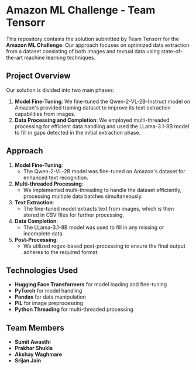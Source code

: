 
# Amazon ML Challenge - Team Tensorr

This repository contains the solution submitted by Team Tensorr for the **Amazon ML Challenge**. Our approach focuses on optimized data extraction from a dataset consisting of both images and textual data using state-of-the-art machine learning techniques.

## Project Overview

Our solution is divided into two main phases:

1. **Model Fine-Tuning**: We fine-tuned the Qwen-2-VL-2B-Instruct model on Amazon's provided training dataset to improve its text extraction capabilities from images.
2. **Data Processing and Completion**: We employed multi-threaded processing for efficient data handling and used the LLama-3.1-8B model to fill in gaps detected in the initial extraction phase.

## Approach

1. **Model Fine-Tuning**:
   - The Qwen-2-VL-2B model was fine-tuned on Amazon's dataset for enhanced text recognition.
2. **Multi-threaded Processing**:
   - We implemented multi-threading to handle the dataset efficiently, processing multiple data batches simultaneously.
3. **Text Extraction**:
   - The fine-tuned model extracts text from images, which is then stored in CSV files for further processing.
4. **Data Completion**:
   - The LLama-3.1-8B model was used to fill in any missing or incomplete data.
5. **Post-Processing**:
   - We utilized regex-based post-processing to ensure the final output adheres to the required format.

## Technologies Used

- **Hugging Face Transformers** for model loading and fine-tuning
- **PyTorch** for model handling
- **Pandas** for data manipulation
- **PIL** for image preprocessing
- **Python Threading** for multi-threaded processing

## Team Members

- **Sumit Awasthi** 
- **Prakhar Shukla**
- **Akshay Waghmare**
- **Srijan Jain**

